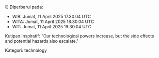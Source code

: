⏰ Diperbarui pada:
- WIB: Jumat, 11 April 2025 17.30.04 UTC
- WITA: Jumat, 11 April 2025 18.30.04 UTC
- WIT: Jumat, 11 April 2025 19.30.04 UTC

Kutipan Inspiratif:
"Our technological powers increase, but the side effects and potential hazards also escalate."


Kategori: technology

